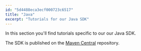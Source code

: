 ```yaml
---
id: "5d4488eca3ecf000723c6517"
title: "Java"
excerpt: "Tutorials for our Java SDK"
---
```

In this section you'll find tutorials specific to our our Java SDK.

The SDK is published on the [Maven Central](https://mvnrepository.com/artifact/com.clxcommunications/sdk-xms/1.0.2) repository.